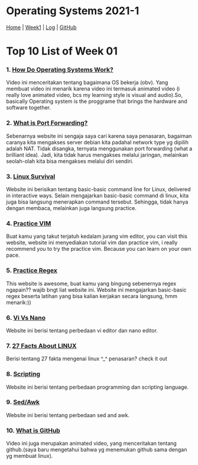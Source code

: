 # Operating Systems 2021-1
[Home](index) |
[Week1](w01) |
[Log](TXT/mylog.txt) |
[GitHub](https://github.com/IlmaMannix/os211)

# Top 10 List of Week 01

### 1. [How Do Operating Systems Work?](https://www.youtube.com/watch?v=GjNp0bBrjmU)
Video ini menceritakan tentang bagaimana OS bekerja (obv). Yang membuat video ini menarik karena video ini termasuk animated video (i really love animated video, bcs my learning style is visual and audio).So, basically Operating system is the proggrame that brings the hardware and software together.

### 2. [What is Port Forwarding?](https://whatismyipaddress.com/port-forwarding)
Sebenarnya website ini sengaja saya cari karena saya penasaran, bagaiman caranya kita mengakses server debian kita padahal network type yg dipilih adalah NAT. Tidak disangka, ternyata menggunakan port forwarding (what a brilliant idea). Jadi, kita tidak harus mengakses melalui jaringan, melainkan seolah-olah kita bisa mengakses melalui diri sendiri.

### 3. [Linux Survival](https://linuxsurvival.com/)
Website ini berisikan tentang basic-basic command line for Linux, delivered in interactive ways. Selain mengajarkan basic-basic command di linux, kita juga bisa langsung menerapkan command tersebut. Sehingga, tidak hanya dengan membaca, melainkan juga langsung practice.

### 4. [Practice VIM](https://www.openvim.com/)
Buat kamu yang takut terjatuh kedalam jurang vim editor, you can visit this website, website ini menyediakan tutorial vim dan practice vim, i really recommend you to try the practice vim. Because you can learn on your own pace.

### 5. [Practice Regex](https://regexone.com/)
This website is awesome, buat kamu yang bingung sebenernya regex ngapain?? wajib bngt liat website ini. Website ini mengajarkan basic-basic regex beserta latihan yang bisa kalian kerjakan secara langsung, hmm menarik:))

### 6. [Vi Vs Nano](https://www.pluralsight.com/blog/it-ops/linux-text-editors-vi-nano#:~:text=Nano%20has%20a%20pseudo%2Dgraphical,the%20Linux%20OS%20you%20use.&text=To%20start%20Vi%2C%20you%20just,file%20will%20be%20created%20anew.)
Website ini berisi tentang perbedaan vi editor dan nano editor.

### 7. [27 Facts About LINUX](https://www.omgubuntu.co.uk/2018/08/interesting-facts-about-linux)
Berisi tentang 27 fakta mengenai linux ^_^ penasaran? check it out

### 8. [Scripting](https://www.codingninjas.com/blog/2018/12/08/difference-between-a-programming-language-and-a-scripting-language/)
Website ini berisi tentang perbedaan programming dan scripting language.

### 9. [Sed/Awk](https://davidlyness.com/the-functional-and-performance-differences-of-sed-awk-and-other-unix-parsing-utilities)
Website ini berisi tentang perbedaan sed and awk.

### 10. [What is GitHub](https://www.youtube.com/watch?v=-YVIpI4ucQw)
Video ini juga merupakan animated video, yang menceritakan tentang github.(saya baru mengetahui bahwa yg menemukan github sama dengan yg membuat linux).
